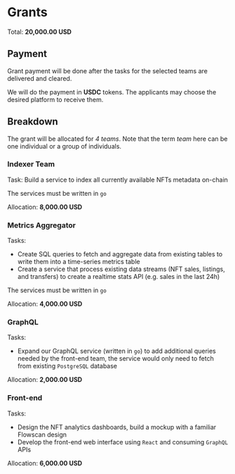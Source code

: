 # Grants

Total: **20,000.00 USD**

## Payment

Grant payment will be done after the tasks for the selected teams are delivered and cleared.

We will do the payment in **USDC** tokens. The applicants may choose the desired platform to receive them.

## Breakdown

The grant will be allocated for *4 teams*. Note that the term _team_ here can be one individual or a group of individuals.

### Indexer Team

Task: Build a service to index all currently available NFTs metadata on-chain

The services must be written in `go`

Allocation: **8,000.00 USD**

### Metrics Aggregator

Tasks: 
- Create SQL queries to fetch and aggregate data from existing tables to write them into a time-series metrics table
- Create a service that process existing data streams (NFT sales, listings, and transfers) to create a realtime stats API (e.g. sales in the last 24h) 

The services must be written in `go`

Allocation: **4,000.00 USD**

### GraphQL

Tasks: 
- Expand our GraphQL service (written in `go`) to add additional queries needed by the front-end team, the service would only need to fetch from existing `PostgreSQL` database

Allocation: **2,000.00 USD**

### Front-end

Tasks: 
- Design the NFT analytics dashboards, build a mockup with a familiar Flowscan design
- Develop the front-end web interface using `React` and consuming `GraphQL` APIs

Allocation: **6,000.00 USD**